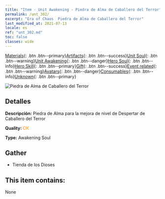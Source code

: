 ```yaml
---
title: "Item - Unit Awakening - Piedra de Alma de Caballero del Terror"
permalink: /unt_302/
excerpt: "Era of Chaos  Piedra de Alma de Caballero del Terror"
last_modified_at: 2021-07-13
locale: es
ref: "unt_302.md"
toc: false
classes: wide
---
```

 [Materials](/ItemsES/){: .btn .btn--primary}[Artifacts](/ItemsES/Artifacts/){: .btn .btn--success}[Unit Soul](/ItemsES/UnitSoul/){: .btn .btn--warning}[Unit Awakening](/ItemsES/UnitAwakening/){: .btn .btn--danger}[Hero Soul](/ItemsES/HeroSoul/){: .btn .btn--info}[Hero Skill](/ItemsES/HeroSkill/){: .btn .btn--primary}[Gift](/ItemsES/Gift/){: .btn .btn--success}[Event related](/ItemsES/Events/){: .btn .btn--warning}[Avatars](/ItemsES/Avatars/){: .btn .btn--danger}[Consumables](/ItemsES/Consumables/){: .btn .btn--info}[Unknown](/ItemsES/Unknown/){: .btn .btn--primary}

 ![Piedra de Alma de Caballero del Terror](/images/u/tia_siwangqishi.jpg)

## Detalles
 **Descripción:** Piedra de Alma para la mejora de nivel de Despertar de Caballero del Terror

 **Quality:** <span style="color: #FF8C00">OK</span>

 **Type:** Awakening Soul

## Gather

*    Tienda de los Dioses 

## This item contains:

  None

